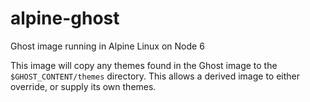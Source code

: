 # alpine-ghost
Ghost image running in Alpine Linux on Node 6

This image will copy any themes found in the Ghost image to the `$GHOST_CONTENT/themes` directory.  This allows a derived image to either override, or supply its own themes.